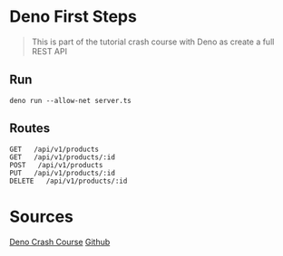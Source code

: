 # Deno First Steps
> This is part of the tutorial crash course with Deno as create a full REST API

## Run
```
deno run --allow-net server.ts
```

## Routes
```
GET   /api/v1/products
GET   /api/v1/products/:id
POST   /api/v1/products
PUT   /api/v1/products/:id
DELETE   /api/v1/products/:id
```

# Sources
[Deno Crash Course](https://www.youtube.com/watch?v=NHHhiqwcfRM)
[Github](https://github.com/bradtraversy/deno-rest-api)